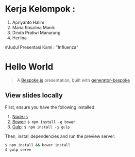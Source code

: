 # Kerja Kelompok :
 1. Apriyanto Halim
 2. Maria Rosalina Manik
 3. Dinda Pratiwi Manurung
 4. Herlina

#Judul Presentasi Kami : "Influenza"

# Hello World
> A [Bespoke.js](http://markdalgleish.com/projects/bespoke.js) presentation, built with [generator-bespoke](https://github.com/markdalgleish/generator-bespoke)

## View slides locally

First, ensure you have the following installed:

1. [Node.js](http://nodejs.org)
2. [Bower](http://bower.io): `$ npm install -g bower`
3. [Gulp](http://gulpjs.com): `$ npm install -g gulp`

Then, install dependencies and run the preview server:

```bash
$ npm install && bower install
$ gulp serve
```
